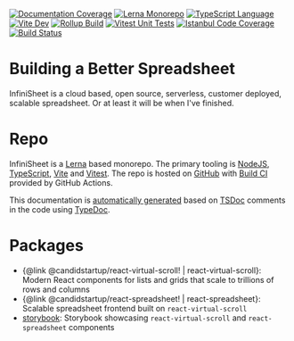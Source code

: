 [![Documentation Coverage](./coverage.svg)](https://www.npmjs.com/package/typedoc-plugin-coverage)
[![Lerna Monorepo](https://img.shields.io/badge/Monorepo-Lerna-darkorchid)](https://lerna.js.org/)
[![TypeScript Language](https://img.shields.io/badge/Language-TypeScript-blue)](https://www.typescriptlang.org/)
[![Vite Dev](https://img.shields.io/badge/Dev-Vite-blueviolet)](https://vitejs.dev/)
[![Rollup Build](https://img.shields.io/badge/Build-Rollup-red)](https://rollupjs.org/)
[![Vitest Unit Tests](https://img.shields.io/badge/Unit_Tests-Vitest-green)](https://vitest.dev/)
[![Istanbul Code Coverage](https://img.shields.io/badge/Code_Coverage-Istanbul-yellow)](https://istanbul.js.org/)
[![Build Status](https://github.com/TheCandidStartup/infinisheet/actions/workflows/build.yml/badge.svg?event=push)](https://github.com/TheCandidStartup/infinisheet/actions/workflows/build.yml)

# Building a Better Spreadsheet

InfiniSheet is a cloud based, open source, serverless, customer deployed, scalable spreadsheet. Or at least it will be when I've finished.

# Repo

InfiniSheet is a [Lerna](https://lerna.js.org/) based monorepo. The primary tooling is [NodeJS](https://nodejs.org/), [TypeScript](https://www.typescriptlang.org/), [Vite](https://vitejs.dev/) and [Vitest](https://vitest.dev/). The repo is hosted on [GitHub](https://github.com/TheCandidStartup/infinisheet) with [Build CI](https://github.com/TheCandidStartup/infinisheet/actions/workflows/build.yml) provided by GitHub Actions. 

This documentation is [automatically generated](https://github.com/TheCandidStartup/infinisheet/actions/workflows/docs.yml) based on [TSDoc](https://tsdoc.org/pages/spec/overview/) comments in the code using [TypeDoc](https://typedoc.org/).

# Packages

* {@link @candidstartup/react-virtual-scroll! | react-virtual-scroll}: Modern React components for lists and grids that scale to trillions of rows and columns
* {@link @candidstartup/react-spreadsheet! | react-spreadsheet}: Scalable spreadsheet frontend built on `react-virtual-scroll`
* [storybook](/storybook/): Storybook showcasing `react-virtual-scroll` and `react-spreadsheet` components
